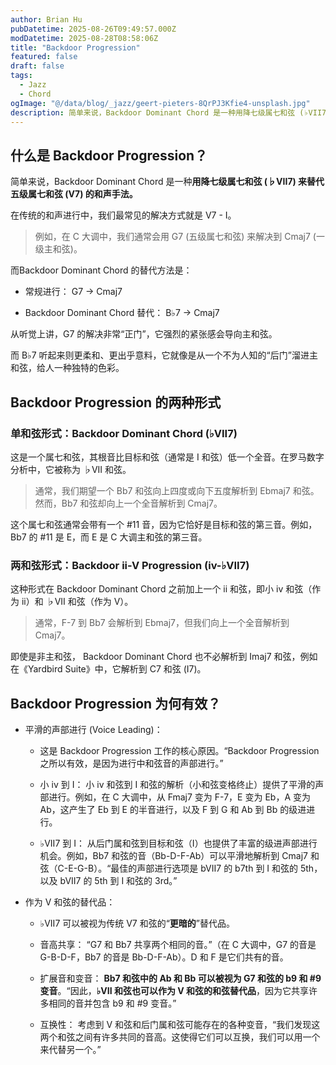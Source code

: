 ```yaml
---
author: Brian Hu
pubDatetime: 2025-08-26T09:49:57.000Z
modDatetime: 2025-08-28T08:58:06Z
title: "Backdoor Progression"
featured: false
draft: false
tags:
  - Jazz
  - Chord
ogImage: "@/data/blog/_jazz/geert-pieters-8QrPJ3Kfie4-unsplash.jpg"
description: 简单来说，Backdoor Dominant Chord 是一种用降七级属七和弦 (♭VII7) 来替代五级属七和弦 (V7) 的和声手法。
---
```


## 什么是 Backdoor Progression？

简单来说，Backdoor Dominant Chord 是一种**用降七级属七和弦 (♭VII7) 来替代五级属七和弦 (V7) 的和声手法。**

在传统的和声进行中，我们最常见的解决方式就是 V7 - I。

> 例如，在 C 大调中，我们通常会用 G7 (五级属七和弦) 来解决到 Cmaj7 (一级主和弦)。

而Backdoor Dominant Chord 的替代方法是：

- 常规进行： G7 → Cmaj7

- Backdoor Dominant Chord 替代： B♭7 → Cmaj7

从听觉上讲，G7 的解决非常“正门”，它强烈的紧张感会导向主和弦。

而 B♭7 听起来则更柔和、更出乎意料，它就像是从一个不为人知的“后门”溜进主和弦，给人一种独特的色彩。

## Backdoor Progression 的两种形式

### 单和弦形式：Backdoor Dominant Chord (♭VII7)

这是一个属七和弦，其根音比目标和弦（通常是 I 和弦）低一个全音。在罗马数字分析中，它被称为 ♭VII 和弦。

> 通常，我们期望一个 Bb7 和弦向上四度或向下五度解析到 Ebmaj7 和弦。然而，Bb7 和弦却向上一个全音解析到 Cmaj7。

这个属七和弦通常会带有一个 #11 音，因为它恰好是目标和弦的第三音。例如，Bb7 的 #11 是 E，而 E 是 C 大调主和弦的第三音。

### 两和弦形式：Backdoor ii-V Progression (iv-♭VII7)

这种形式在 Backdoor Dominant Chord 之前加上一个 ii 和弦，即小 iv 和弦（作为 ii）和 ♭VII 和弦（作为 V）。

> 通常，F-7 到 Bb7 会解析到 Ebmaj7，但我们向上一个全音解析到 Cmaj7。

即使是非主和弦， Backdoor Dominant Chord 也不必解析到 Imaj7 和弦，例如在《Yardbird Suite》中，它解析到 C7 和弦 (I7)。

## Backdoor Progression 为何有效？

- 平滑的声部进行 (Voice Leading)：
  - 这是 Backdoor Progression 工作的核心原因。“Backdoor Progression 之所以有效，是因为进行中和弦音的声部进行。”

  - 小 iv 到 I： 小 iv 和弦到 I 和弦的解析（小和弦变格终止）提供了平滑的声部进行。例如，在 C 大调中，从 Fmaj7 变为 F-7，E 变为 Eb，A 变为 Ab，这产生了 Eb 到 E 的半音进行，以及 F 到 G 和 Ab 到 Bb 的级进进行。

  - ♭VII7 到 I： 从后门属和弦到目标和弦（I）也提供了丰富的级进声部进行机会。例如，Bb7 和弦的音（Bb-D-F-Ab）可以平滑地解析到 Cmaj7 和弦（C-E-G-B）。“最佳的声部进行选项是 bVII7 的 b7th 到 I 和弦的 5th，以及 bVII7 的 5th 到 I 和弦的 3rd。”

- 作为 V 和弦的替代品：
  - ♭VII7 可以被视为传统 V7 和弦的“**更暗的**”替代品。

  - 音高共享： “G7 和 Bb7 共享两个相同的音。”（在 C 大调中，G7 的音是 G-B-D-F，Bb7 的音是 Bb-D-F-Ab）。D 和 F 是它们共有的音。

  - 扩展音和变音： **Bb7 和弦中的 Ab 和 Bb 可以被视为 G7 和弦的 b9 和 #9 变音**。“因此，**♭VII 和弦也可以作为 V 和弦的和弦替代品**，因为它共享许多相同的音并包含 b9 和 #9 变音。”

  - 互换性： 考虑到 V 和弦和后门属和弦可能存在的各种变音，“我们发现这两个和弦之间有许多共同的音高。这使得它们可以互换，我们可以用一个来代替另一个。”
